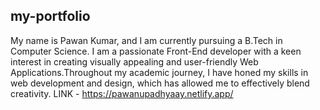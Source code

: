 ## my-portfolio
My name is Pawan Kumar, and I am currently pursuing a B.Tech in Computer Science. I am a passionate Front-End developer with a keen interest in creating visually appealing and user-friendly Web Applications.Throughout my academic journey, I have honed my skills in web development and design, which has allowed me to effectively blend creativity. 
LINK - https://pawanupadhyaay.netlify.app/
